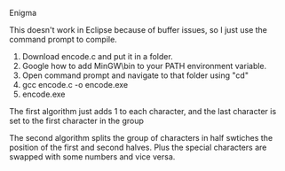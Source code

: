 Enigma

This doesn't work in Eclipse because of buffer issues, so I just use the command prompt to compile.

1. Download encode.c and put it in a folder.
2. Google how to add MinGW\bin to your PATH environment variable.
2. Open command prompt and navigate to that folder using "cd"
3. gcc encode.c -o encode.exe
4. encode.exe

The first algorithm just adds 1 to each character, and the last character is set to the first character in the group

The second algorithm splits the group of characters in half swtiches the position of the first and second halves.  Plus the special characters are swapped with some numbers and vice versa.

